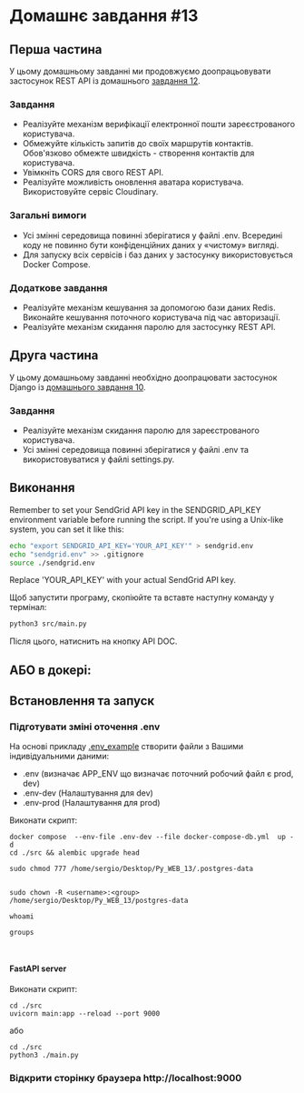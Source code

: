 # Домашнє завдання #13

## Перша частина

У цьому домашньому завданні ми продовжуємо доопрацьовувати застосунок REST API із домашнього [завдання 12](https://github.com/Goit-Home-Works/Py_WEB_12).

### Завдання

- Реалізуйте механізм верифікації електронної пошти зареєстрованого користувача.
- Обмежуйте кількість запитів до своїх маршрутів контактів. Обов'язково обмежте швидкість - створення контактів для користувача.
- Увімкніть CORS для свого REST API.
- Реалізуйте можливість оновлення аватара користувача. Використовуйте сервіс Cloudinary.

### Загальні вимоги

- Усі змінні середовища повинні зберігатися у файлі .env. Всередині коду не повинно бути конфіденційних даних у «чистому» вигляді.
- Для запуску всіх сервісів і баз даних у застосунку використовується Docker Compose.

### Додаткове завдання

- Реалізуйте механізм кешування за допомогою бази даних Redis. Виконайте кешування поточного користувача під час авторизації.
- Реалізуйте механізм скидання паролю для застосунку REST API.

## Друга частина

У цьому домашньому завданні необхідно доопрацювати застосунок Django із [домашнього завдання 10](link_to_homework_10).

### Завдання

- Реалізуйте механізм скидання паролю для зареєстрованого користувача.
- Усі змінні середовища повинні зберігатися у файлі .env та використовуватися у файлі settings.py.

## Виконання

Remember to set your SendGrid API key in the SENDGRID_API_KEY environment variable before running the script. If you're using a Unix-like system, you can set it like this:

```bash
echo "export SENDGRID_API_KEY='YOUR_API_KEY'" > sendgrid.env
echo "sendgrid.env" >> .gitignore
source ./sendgrid.env
```
Replace 'YOUR_API_KEY' with your actual SendGrid API key.

Щоб запустити програму, скопіюйте та вставте наступну команду у термінал:

```bash
python3 src/main.py
```

Після цього, натиснить на кнопку API DOC.

##  АБО в докері:
## Встановлення та запуск
### Підготувати зміні оточення .env
На основі прикладу [.env_example](.env-example) створити файли з Вашими індивідуальними даними:
- .env  (визначає APP_ENV що визначає поточний робочий файл є prod, dev)
- .env-dev (Налаштування для dev)
- .env-prod (Налаштування для prod)

Виконати скрипт:

```
docker compose  --env-file .env-dev --file docker-compose-db.yml  up -d 
cd ./src && alembic upgrade head 
```

```
sudo chmod 777 /home/sergio/Desktop/Py_WEB_13/.postgres-data


sudo chown -R <username>:<group> /home/sergio/Desktop/Py_WEB_13/postgres-data

whoami

groups



```



#### FastAPI server
Виконати скрипт:
```
cd ./src
uvicorn main:app --reload --port 9000
```
або
```
cd ./src
python3 ./main.py
```


### Відкрити сторінку браузера http://localhost:9000
